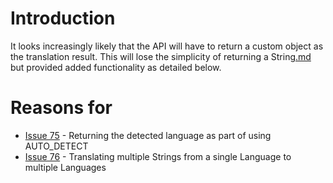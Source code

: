 # Introduction #

It looks increasingly likely that the API will have to return a custom object as the translation result. This will lose the simplicity of returning a String[.md](.md) but provided added functionality as detailed below.

# Reasons for #

  * [Issue 75](https://code.google.com/p/google-api-translate-java/issues/detail?id=75) - Returning the detected language as part of using AUTO\_DETECT
  * [Issue 76](https://code.google.com/p/google-api-translate-java/issues/detail?id=76) - Translating multiple Strings from a single Language to multiple Languages